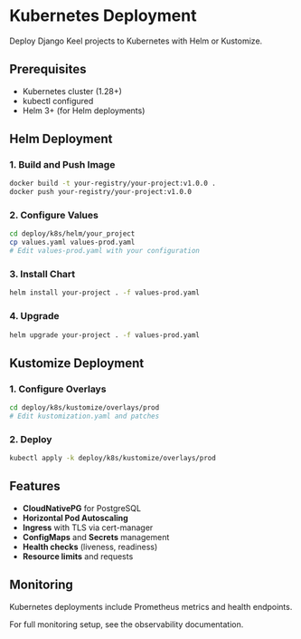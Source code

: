 # Kubernetes Deployment

Deploy Django Keel projects to Kubernetes with Helm or Kustomize.

## Prerequisites

- Kubernetes cluster (1.28+)
- kubectl configured
- Helm 3+ (for Helm deployments)

## Helm Deployment

### 1. Build and Push Image

```bash
docker build -t your-registry/your-project:v1.0.0 .
docker push your-registry/your-project:v1.0.0
```

### 2. Configure Values

```bash
cd deploy/k8s/helm/your_project
cp values.yaml values-prod.yaml
# Edit values-prod.yaml with your configuration
```

### 3. Install Chart

```bash
helm install your-project . -f values-prod.yaml
```

### 4. Upgrade

```bash
helm upgrade your-project . -f values-prod.yaml
```

## Kustomize Deployment

### 1. Configure Overlays

```bash
cd deploy/k8s/kustomize/overlays/prod
# Edit kustomization.yaml and patches
```

### 2. Deploy

```bash
kubectl apply -k deploy/k8s/kustomize/overlays/prod
```

## Features

- **CloudNativePG** for PostgreSQL
- **Horizontal Pod Autoscaling**
- **Ingress** with TLS via cert-manager
- **ConfigMaps** and **Secrets** management
- **Health checks** (liveness, readiness)
- **Resource limits** and requests

## Monitoring

Kubernetes deployments include Prometheus metrics and health endpoints.

For full monitoring setup, see the observability documentation.

